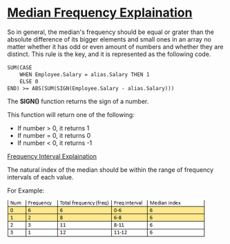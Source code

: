 
# [Median Frequency Explaination](https://leetcode.com/problems/find-median-given-frequency-of-numbers/discuss/102712/Simple-solution-NO-join-ONE-subquery)

So in general, the median's frequency should be equal or grater than the absolute difference of its bigger elements and small ones in an array no matter whether it has odd or even amount of numbers and whether they are distinct. This rule is the key, and it is represented as the following code.

```
SUM(CASE
    WHEN Employee.Salary = alias.Salary THEN 1
    ELSE 0
END) >= ABS(SUM(SIGN(Employee.Salary - alias.Salary)))
```

The **SIGN()** function returns the sign of a number.

This function will return one of the following:
* If number > 0, it returns 1
* If number = 0, it returns 0
* If number < 0, it returns -1


[Frequency Interval Explaination](https://leetcode.com/problems/find-median-given-frequency-of-numbers/discuss/681337/Super-Simple-5-Lines)

The natural index of the median should be within the range of frequency intervals of each value. 

For Example:

![](image.png)
